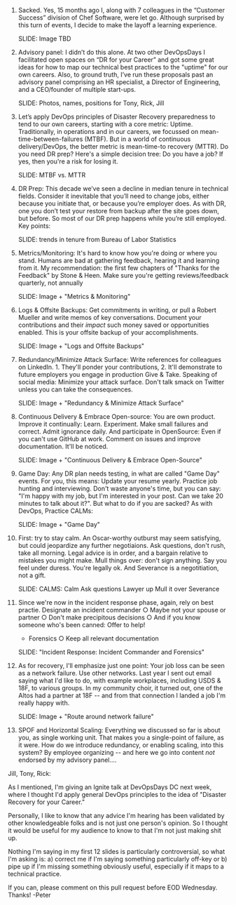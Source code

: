 1. Sacked. Yes, 15 months ago I, along with 7 colleagues in the “Customer Success” division of Chef Software, were let go. Although surprised by this turn of events, I decide to make the layoff a learning experience.

    SLIDE: Image TBD

2. Advisory panel: I didn’t do this alone. At two other DevOpsDays I facilitated open spaces on “DR for your Career” and got some great ideas for how to map our technical best practices to the "uptime" for our own careers. Also, to ground truth, I’ve run these proposals past an advisory panel comprising an HR specialist, a Director of Engineering, and a CEO/founder of multiple start-ups.

    SLIDE: Photos, names, positions for Tony, Rick, Jill

3. Let’s apply DevOps principles of Disaster Recovery preparedness to tend to our own careers, starting with a core metric: Uptime. Traditionally, in operations and in our careers, we focussed on mean-time-between-failures (MTBF). But in a world of continuous delivery/DevOps, the better metric is mean-time-to recovery (MTTR). Do you need DR prep? Here's a simple decision tree: Do you have a job? If yes, then you're a risk for losing it.

    SLIDE: MTBF vs. MTTR

4. DR Prep: This decade we’ve seen a decline in median tenure in technical fields. Consider it inevitable that you’ll need to change jobs, either because you initiate that, or because you’re employer does. As with DR, one you don’t test your restore from backup after the site goes down, but before. So most of our DR prep happens while you’re still employed. Key points:

    SLIDE: trends in tenure from Bureau of Labor Statistics

5. Metrics/Monitoring: It's hard to know how you're doing or where you stand. Humans are bad at gathering feedback, hearing it and learning from it. My recommendation: the first few chapters of "Thanks for the Feedback" by Stone & Heen. Make sure you're getting reviews/feedback quarterly, not annually

    SLIDE: Image + "Metrics & Monitoring"

6. Logs & Offsite Backups: Get commitments in writing, or pull a Robert Mueller and write memos of key conversations. Document your contributions and their _impact_ such money saved or opportunities enabled. This is your offsite backup of your accomplishments.

    SLIDE: Image + "Logs and Offsite Backups"

7. Redundancy/Minimize Attack Surface: Write references for colleagues on LinkedIn. 1. They'll ponder your contributions, 2. It'll demonstrate to future employers you engage in production Give & Take.  Speaking of social media: Minimize your attack surface. Don't talk smack on Twitter unless you can take the consequences.

    SLIDE: Image + "Redundancy & Minimize Attack Surface"

8. Continuous Delivery & Embrace Open-source: You are own product. Improve it continually: Learn. Experiment. Make small failures and correct. Admit ignorance daily.  And participate in OpenSource: Even if you can't use GitHub at work. Comment on issues and improve documentation. It'll be noticed.

    SLIDE: Image + "Continuous Delivery & Embrace Open-Source"

9. Game Day: Any DR plan needs testing, in what are called "Game Day" events. For you, this means: Update your resume yearly.  Practice job hunting and interviewing. Don't waste anyone's time, but you can say: "I'm happy with my job, but I'm interested in your post. Can we take 20 minutes to talk about it?".  But what to do if you are sacked? As with DevOps, Practice CALMs:

    SLIDE: Image + "Game Day"

10. First: try to stay calm. An Oscar-worthy outburst may seem satisfying, but could jeopardize any further negotiaions. Ask questions, don't rush, take all morning. Legal advice is in order, and a bargain relative to mistakes you might make. Mull things over: don't sign anything. Say you feel under duress. You're legally ok. And Severance is a negotitiation, not a gift. 

    SLIDE: CALMS:
        Calm
        Ask questions
        Lawyer up
        Mull it over
        Severance

11. Since we're now in the incident response phase, again, rely on best practie. Designate an incident commander
		○ Maybe not your spouse or partner
		○ Don't make precipitous decisions
		○ And if you know someone who's been canned: Offer to help!
	- Forensics
		○ Keep all relevant documentation

    SLIDE: "Incident Response: Incident Commander and Forensics"

12. As for recovery, I'll emphasize just one point: Your job loss can be seen as a network failure. Use other networks. Last year I sent out email saying what I'd like to do, with example workplaces, including USDS & 18F, to various groups. In my community choir, it turned out, one of the Altos had a partner at 18F -- and from that connection I landed a job I'm really happy with.

    SLIDE: Image + "Route around network failure"


13. SPOF and Horizontal Scaling: Everything we discussed so far is about you, as single working unit. That makes you a single-point of failure, as it were. How do we introduce redundancy, or enabling scaling, into this system? By employee organizing -- and here we go into content _not_ endorsed by my advisory panel....


Jill, Tony, Rick:

As I mentioned, I'm giving an Ignite talk at DevOpsDays DC next week, where I thought I'd apply general DevOps principles to the idea of "Disaster Recovery for your Career."

Personally, I like to know that any advice I'm hearing has been validated by other knowledgeable folks and is not just one person's opinion. So I thought it would be useful for my audience to know to that I'm not just making shit up.

Nothing I'm saying in my first 12 slides is particularly controversial, so what I'm asking is:
a) correct me if I'm saying something particularly off-key or 
b) pipe up if I'm missing something obviously useful, especially if it maps to a technical practice.

If you can, please comment on this pull request before EOD Wednesday. Thanks! -Peter